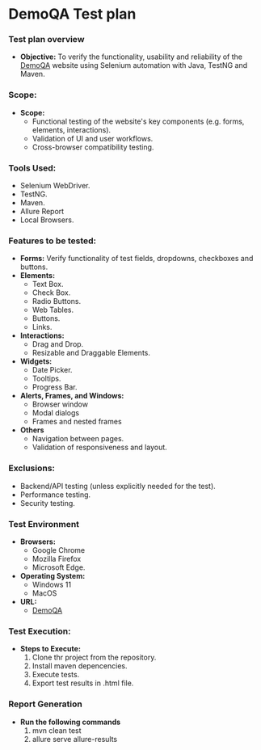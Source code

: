 # DemoQA Test plan
### Test plan overview
- **Objective:** To verify the functionality, usability and reliability of the [DemoQA](https://demoqa.com/) website using Selenium automation with Java, TestNG and Maven.
### Scope: 
- **Scope:**
  - Functional testing of the website's key components (e.g. forms, elements, interactions).
  - Validation of UI and user workflows.
  - Cross-browser compatibility testing.
 ### Tools Used:
 - Selenium WebDriver.
 - TestNG.
 - Maven.
 - Allure Report
 - Local Browsers.
### Features to be tested:
- **Forms:** Verify functionality of test fields, dropdowns, checkboxes and buttons.
- **Elements:**
  - Text Box.
  - Check Box.
  - Radio Buttons.
  - Web Tables.
  - Buttons.
  - Links.
- **Interactions:**
  - Drag and Drop.
  - Resizable and Draggable Elements.
- **Widgets:**
  - Date Picker.
  - Tooltips.
  - Progress Bar.
- **Alerts, Frames, and Windows:**
  - Browser window
  - Modal dialogs
  - Frames and nested frames
- **Others**
  - Navigation between pages.
  - Validation of responsiveness and layout.
### Exclusions:
- Backend/API testing (unless explicitly needed for the test).
- Performance testing.
- Security testing.
### Test Environment
- **Browsers:**
  - Google Chrome
  - Mozilla Firefox
  - Microsoft Edge.
- **Operating System:**
  - Windows 11
  - MacOS
- **URL:**
  -  [DemoQA](https://demoqa.com/)
### Test Execution:
- **Steps to Execute:**
  1. Clone thr project from the repository.
  2. Install maven depencencies.
  3. Execute tests.
  4. Export test results in .html file.
### Report Generation
- **Run the following commands**
  1. mvn clean test
  2. allure serve allure-results

